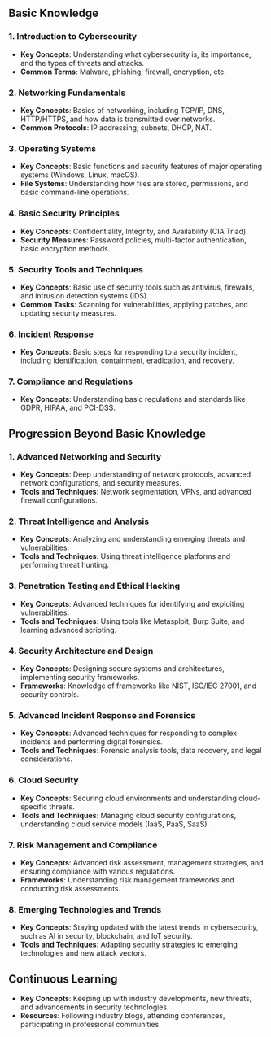 ## Basic Knowledge

### 1. **Introduction to Cybersecurity**
- **Key Concepts**: Understanding what cybersecurity is, its importance, and the types of threats and attacks.
- **Common Terms**: Malware, phishing, firewall, encryption, etc.

### 2. **Networking Fundamentals**
- **Key Concepts**: Basics of networking, including TCP/IP, DNS, HTTP/HTTPS, and how data is transmitted over networks.
- **Common Protocols**: IP addressing, subnets, DHCP, NAT.

### 3. **Operating Systems**
- **Key Concepts**: Basic functions and security features of major operating systems (Windows, Linux, macOS).
- **File Systems**: Understanding how files are stored, permissions, and basic command-line operations.

### 4. **Basic Security Principles**
- **Key Concepts**: Confidentiality, Integrity, and Availability (CIA Triad).
- **Security Measures**: Password policies, multi-factor authentication, basic encryption methods.

### 5. **Security Tools and Techniques**
- **Key Concepts**: Basic use of security tools such as antivirus, firewalls, and intrusion detection systems (IDS).
- **Common Tasks**: Scanning for vulnerabilities, applying patches, and updating security measures.

### 6. **Incident Response**
- **Key Concepts**: Basic steps for responding to a security incident, including identification, containment, eradication, and recovery.

### 7. **Compliance and Regulations**
- **Key Concepts**: Understanding basic regulations and standards like GDPR, HIPAA, and PCI-DSS.

## Progression Beyond Basic Knowledge

### 1. **Advanced Networking and Security**
- **Key Concepts**: Deep understanding of network protocols, advanced network configurations, and security measures.
- **Tools and Techniques**: Network segmentation, VPNs, and advanced firewall configurations.

### 2. **Threat Intelligence and Analysis**
- **Key Concepts**: Analyzing and understanding emerging threats and vulnerabilities.
- **Tools and Techniques**: Using threat intelligence platforms and performing threat hunting.

### 3. **Penetration Testing and Ethical Hacking**
- **Key Concepts**: Advanced techniques for identifying and exploiting vulnerabilities.
- **Tools and Techniques**: Using tools like Metasploit, Burp Suite, and learning advanced scripting.

### 4. **Security Architecture and Design**
- **Key Concepts**: Designing secure systems and architectures, implementing security frameworks.
- **Frameworks**: Knowledge of frameworks like NIST, ISO/IEC 27001, and security controls.

### 5. **Advanced Incident Response and Forensics**
- **Key Concepts**: Advanced techniques for responding to complex incidents and performing digital forensics.
- **Tools and Techniques**: Forensic analysis tools, data recovery, and legal considerations.

### 6. **Cloud Security**
- **Key Concepts**: Securing cloud environments and understanding cloud-specific threats.
- **Tools and Techniques**: Managing cloud security configurations, understanding cloud service models (IaaS, PaaS, SaaS).

### 7. **Risk Management and Compliance**
- **Key Concepts**: Advanced risk assessment, management strategies, and ensuring compliance with various regulations.
- **Frameworks**: Understanding risk management frameworks and conducting risk assessments.

### 8. **Emerging Technologies and Trends**
- **Key Concepts**: Staying updated with the latest trends in cybersecurity, such as AI in security, blockchain, and IoT security.
- **Tools and Techniques**: Adapting security strategies to emerging technologies and new attack vectors.

## Continuous Learning
- **Key Concepts**: Keeping up with industry developments, new threats, and advancements in security technologies.
- **Resources**: Following industry blogs, attending conferences, participating in professional communities.

